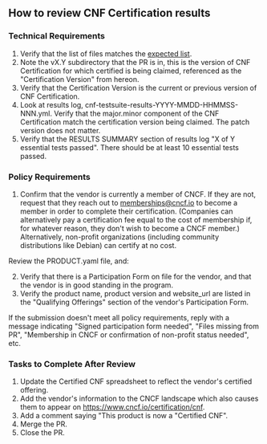## How to review CNF Certification results

### Technical Requirements

1. Verify that the list of files matches the [expected list](https://github.com/cncf/cnf-certification/blob/main/instructions.md#contents-of-the-pr).
1. Note the vX.Y subdirectory that the PR is in, this is the version of CNF Certification for which certified is being claimed, referenced as the "Certification Version" from hereon.
1. Verify that the Certification Version is the current or previous version of CNF Certification.
1. Look at results log, cnf-testsuite-results-YYYY-MMDD-HHMMSS-NNN.yml. Verify that the major.minor component of the CNF Certification match the certification version being claimed. The patch version does not matter.
1. Verify that the RESULTS SUMMARY section of results log "X of Y essential tests passed". There should be at least 10 essential tests passed.

### Policy Requirements
1. Confirm that the vendor is currently a member of CNCF. If they are not, request that they reach out to memberships@cncf.io to become a member in order to complete their certification. (Companies can alternatively pay a certification fee equal to the cost of membership if, for whatever reason, they don't wish to become a CNCF member.) Alternatively, non-profit organizations (including community distributions like Debian) can certify at no cost.

Review the PRODUCT.yaml file, and:

2. Verify that there is a Participation Form on file for the vendor, and that the vendor is in good standing in the program.
3. Verify the product name, product version and website_url are listed in the "Qualifying Offerings" section of the vendor's Participation Form.

If the submission doesn't meet all policy requirements, reply with a message indicating "Signed participation form needed", "Files missing from PR", "Membership in CNCF or confirmation of non-profit status needed", etc.

### Tasks to Complete After Review
1. Update the Certified CNF spreadsheet to reflect the vendor's certified offering.
2. Add the vendor's information to the CNCF landscape which also causes them to appear on https://www.cncf.io/certification/cnf.
3. Add a comment saying "This product is now a "Certified CNF".
4. Merge the PR.
5. Close the PR.
